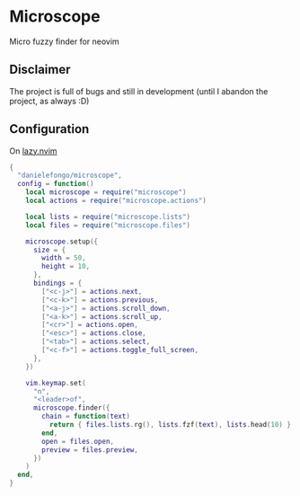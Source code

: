 # Microscope

Micro fuzzy finder for neovim

## Disclaimer

The project is full of bugs and still in development (until I abandon the project, as always :D)

## Configuration

On [lazy.nvim](https://github.com/folke/lazy.nvim)

```lua
{
  "danielefongo/microscope",
  config = function()
    local microscope = require("microscope")
    local actions = require("microscope.actions")

    local lists = require("microscope.lists")
    local files = require("microscope.files")

    microscope.setup({
      size = {
        width = 50,
        height = 10,
      },
      bindings = {
        ["<c-j>"] = actions.next,
        ["<c-k>"] = actions.previous,
        ["<a-j>"] = actions.scroll_down,
        ["<a-k>"] = actions.scroll_up,
        ["<cr>"] = actions.open,
        ["<esc>"] = actions.close,
        ["<tab>"] = actions.select,
        ["<c-f>"] = actions.toggle_full_screen,
      },
    })

    vim.keymap.set(
      "n",
      "<leader>of",
      microscope.finder({
        chain = function(text)
          return { files.lists.rg(), lists.fzf(text), lists.head(10) }
        end,
        open = files.open,
        preview = files.preview,
      })
    )
  end,
}
```
